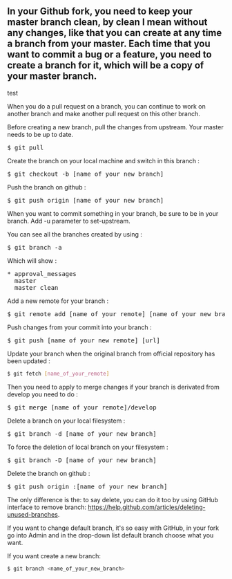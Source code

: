 ## In your Github fork, you need to keep your master branch clean, by clean I mean without any changes, like that you can create at any time a branch from your master. Each time that you want to commit a bug or a feature, you need to create a branch for it, which will be a copy of your master branch.
test

When you do a pull request on a branch, you can continue to work on another branch and make another pull request on this other branch.

Before creating a new branch, pull the changes from upstream. Your master needs to be up to date.

<pre>$ git pull</pre>

Create the branch on your local machine and switch in this branch : 

<pre>$ git checkout -b [name_of_your_new_branch]</pre>


Push the branch on github : 

<pre>$ git push origin [name_of_your_new_branch]</pre>

When you want to commit something in your branch, be sure to be in your branch. Add -u parameter to set-upstream.

You can see all the branches created by using : 

<pre>$ git branch -a</pre>

Which will show :

<pre>* approval_messages
  master
  master_clean</pre>

Add a new remote for your branch : 

<pre>$ git remote add [name_of_your_remote] [name_of_your_new_branch]</pre>

Push changes from your commit into your branch :

<pre>$ git push [name_of_your_new_remote] [url]</pre>

Update your branch when the original branch from official repository has been updated : 

```sh
$ git fetch [name_of_your_remote]
```
Then you need to apply to merge changes if your branch is derivated from develop you need to do : 

<pre>$ git merge [name_of_your_remote]/develop</pre>

Delete a branch on your local filesystem : 

<pre>$ git branch -d [name_of_your_new_branch]</pre>

To force the deletion of local branch on your filesystem : 

<pre>$ git branch -D [name_of_your_new_branch]</pre>

Delete the branch on github : 

<pre>$ git push origin :[name_of_your_new_branch]</pre>

The only difference is the: to say delete, you can do it too by using GitHub interface to remove branch: https://help.github.com/articles/deleting-unused-branches.

If you want to change default branch, it's so easy with GitHub, in your fork go into Admin and in the drop-down list default branch choose what you want.

If you want create a new branch:
```sh
$ git branch <name_of_your_new_branch>
```
